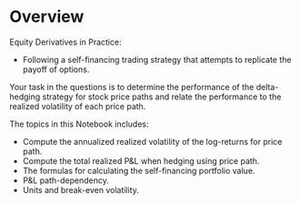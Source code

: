 # Overview

Equity Derivatives in Practice:

* Following a self-financing trading strategy that attempts to replicate the payoff of options.

Your task in the questions is to determine the performance of the delta-hedging strategy for stock price paths and relate the performance to the realized volatility of each price path.

The topics in this Notebook includes:

* Compute the annualized realized volatility of the log-returns for price path.
* Compute the total realized P&L when hedging using price path.
* The formulas for calculating the self-financing portfolio value.
* P&L path-dependency. 
* Units and break-even volatility.
